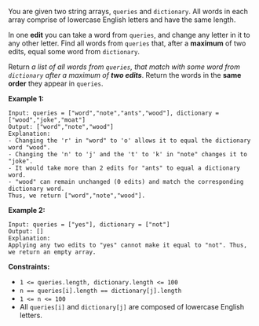 You are given two string arrays, `queries` and `dictionary`. All words in each array comprise of lowercase English letters and have the same length.

In one **edit** you can take a word from `queries`, and change any letter in it to any other letter. Find all words from `queries` that, after a **maximum** of two edits, equal some word from `dictionary`.

Return *a list of all words from `queries`, that match with some word from `dictionary` after a maximum of **two edits***. Return the words in the **same order** they appear in `queries`.

**Example 1:**
```
Input: queries = ["word","note","ants","wood"], dictionary = ["wood","joke","moat"]
Output: ["word","note","wood"]
Explanation:
- Changing the 'r' in "word" to 'o' allows it to equal the dictionary word "wood".
- Changing the 'n' to 'j' and the 't' to 'k' in "note" changes it to "joke".
- It would take more than 2 edits for "ants" to equal a dictionary word.
- "wood" can remain unchanged (0 edits) and match the corresponding dictionary word.
Thus, we return ["word","note","wood"].
```
**Example 2:**
```
Input: queries = ["yes"], dictionary = ["not"]
Output: []
Explanation:
Applying any two edits to "yes" cannot make it equal to "not". Thus, we return an empty array.
```
**Constraints:**
- `1 <= queries.length, dictionary.length <= 100`
- `n == queries[i].length == dictionary[j].length`
- `1 <= n <= 100`
- All `queries[i]` and `dictionary[j]` are composed of lowercase English letters.